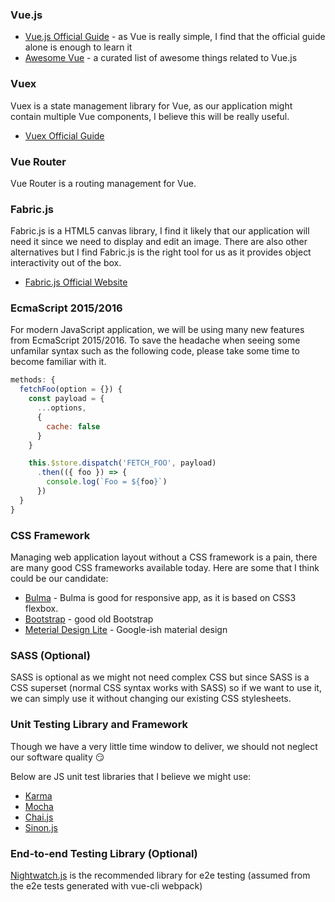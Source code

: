 ### Vue.js
* [Vue.js Official Guide](https://vuejs.org/v2/guide/) - as Vue is really simple, I find that the official guide alone is enough to learn it
* [Awesome Vue](https://github.com/vuejs/awesome-vue) - a curated list of awesome things related to Vue.js

### Vuex
Vuex is a state management library for Vue, as our application might contain multiple Vue components, I believe this will be really useful.
* [Vuex Official Guide](http://vuex.vuejs.org/en/intro.html)

### Vue Router
Vue Router is a routing management for Vue.

### Fabric.js
Fabric.js is a HTML5 canvas library, I find it likely that our application will need it since we need to display and edit an image. There are also other alternatives but I find Fabric.js is the right tool for us as it provides object interactivity out of the box.
* [Fabric.js Official Website](http://fabricjs.com/)

### EcmaScript 2015/2016
For modern JavaScript application, we will be using many new features from EcmaScript 2015/2016. To save the headache when seeing some unfamilar syntax such as the following code, please take some time to become familiar with it.
```javascript
methods: {
  fetchFoo(option = {}) {
    const payload = {
      ...options,
      {
        cache: false
      }
    }

    this.$store.dispatch('FETCH_FOO', payload)
      .then(({ foo }) => {
        console.log(`Foo = ${foo}`)
      })
  }
}
```
### CSS Framework
Managing web application layout without a CSS framework is a pain, there are many good CSS frameworks available today. Here are some that I think could be our candidate:
* [Bulma](http://bulma.io/) - Bulma is good for responsive app, as it is based on CSS3 flexbox.
* [Bootstrap](http://getbootstrap.com/) - good old Bootstrap
* [Meterial Design Lite](https://getmdl.io/) - Google-ish material design

### SASS (Optional)
SASS is optional as we might not need complex CSS but since SASS is a CSS superset (normal CSS syntax works with SASS) so if we want to use it, we can simply use it without changing our existing CSS stylesheets.

### Unit Testing Library and Framework
Though we have a very little time window to deliver, we should not neglect our software quality :smirk:

Below are JS unit test libraries that I believe we might use:
* [Karma](http://karma-runner.github.io/)
* [Mocha](https://mochajs.org/)
* [Chai.js](http://chaijs.com/)
* [Sinon.js](http://sinonjs.org/)

### End-to-end Testing Library (Optional)
[Nightwatch.js](http://nightwatchjs.org/) is the recommended library for e2e testing (assumed from the e2e tests generated with vue-cli webpack)
